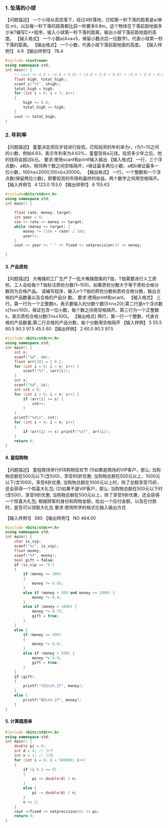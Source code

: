 ### 1. 坠落的小球

【问题描述】
一个小球从高空落下，经过4秒落地，已知第一秒下落的距离是a(单位:m)，以后每一秒下落的距离都比前一秒要多9.8m。这个物体在下落前距地面多少米?编写C++程序，输入小球第一秒下落的距离，输出小球下落前距地面的高度。
【输入格式】
一个小数a(4≤a≤5，保留小数点后一位数字)，代表小球第一秒下落的距离。
【输出格式】
一个小数，代表小球下落前距地面的高度。
【输入样例1】
4.9
【输出样例1】
78.4

```C++
#include <iostream>
using namespace std;
int main() {
	// cout << 4.9 + (4.9 + 9.8) + (4.9 + 9.8 + 9.8) + (4.9 + 9.8 + 9.8 + 9.8);
	float high, total_high;;
	scanf_s("%f", &high);
	total_high = high;
	for (int i = 0; i < 3; i++)
	{
		high += 9.8;
		total_high += high;
	}
	cout << total_high;
}
```



### 2. 年利率

【问题描述】
童童决定把压岁钱进行投资。已知投资的年利率为r，r为1~10之间的小数，例如4.63，表示年利率为4.63%，童童现有a元钱，投资多少年之后，他的钱将会超过b元。
要求:使用scanf和printf输入输出
【输入格式】
一行，三个浮点数r、a和b，相邻两个数之间空格隔开，r保证最多两位小数，a和b保证最多一位小数，100≤a≤2000,100≤b≤20000。
【输出格式】
一行，一个整数和一个浮点数(保留两位小数)，即要投资的年限和最终的收益。两个数字之间用空格隔开。
【输入样例1】
4 123.0 153.0
【输出样例1】
6 155.63

```C++
#include<bits/stdc++.h>
using namespace std;
int main() {
	
	float rate, money, target;
	int year = 0;
	cin >> rate >> money >> target;
	while (money <= target) {
		money *= (100 + rate) / 100;
		year++;
	}
	cout << year << " " << fixed << setprecision(2) << money;
	
}
```



#### 3. 产品质检

【问题描述】
大嘴猴的工厂生产了一批大嘴猴图案的T恤，T恤需要进行人工质检，工人会给每个T恤标注质检分数(1~100)。如果质检分数大于等于质检合格分数则为合格产品。
请编写程序，输入n个T恤的质检分数和质检合格分数，输出合格的产品数量以及合格的产品分
数。
要求:使用printf和scanf。
【输入格式】
三行。第一行为一个正整数n，表示要输入的分数个数(5≤n≤20);第二行是n个浮点数x(1≤x≤100)，保证包含一位小数，每个数之间用空格隔开。第三行为一个正整数s，表示质检合格分数(1≤s≤100)。
【输出格式)
两行，第一行一个整数，代表合格的产品数量;第二行合格的产品分数，每个分数用空格隔开
【输入样例】
5
55.5 60.5 90.3 97.5 45.5
60
【输出样例】
2
60.5 90.3 97.5

```C++
#include <bits/stdc++.h>
using namespace std;
int main() {
	int n;
	scanf("%d", &n);
	float arr[20] = { 0 };
	for (int i = 0; i < n; i++) {
		scanf("%f", &arr[i]);
	}
	int s;
	scanf("%d", &s);
	int cnt = 0;
	for (int i = 0; i < n; i++) {
		if (arr[i] >= s) {
			cnt++;
		}
	}
	printf("%d\n", cnt);
	for (int i = 0; i < n; i++)
	{
		if (arr[i] >= s) printf("%1f", arr[i]);
	}
	return 0;
}
```



#### 4. 童程购物

【问题描述】
童程商场举行618购物狂欢节
(1)如果是商场的VIP客户，那么:
当购物总额在500元以下(含500)，享受85折优惠;
当购物总额在500元以上，1000元以下(含1000)，享受8折优惠;
当购物总额在1000元以上时，除了总额享受75折，还会获得一个惊喜大礼包;
(2)如果不是VIP客户，那么:
当购物总额在500元以下时(含500)，享受9折优惠;
当购物总额在500元以上，除了享受9折优惠，还会获得一个惊喜大礼包;
根据顾客的身份和购物金额，给出一个应付金额，以及在付款时，是否可以领取大礼包
要求:使用所学的格式化输入输出方式

【输入样例1】
580
【输出样例1】
NO
464.00

```C++
#include <bits/stdc++.h>
using namespace std;
int main() {
	char is_vip;
	scanf("%c", is_vip);
	float money;
	scanf("%f", money);
	bool gift = false;
	if (is_vip == 'V')
	{
		if (money <= 500)
		{
			money *= 0.85;
		}
		else if (money > 500 and money <= 1000) {
			money *= 0.8;
		}
		else if (money > 1000) {
			money *= 0.75;
			gift = true;
		}
	}
	else {
		if (money <= 500)
		{
			money *= 0.9;
		}
		else if (money > 500) {
			money *= 0.9;
			gift = true;
		}
	}
	if (gift)
	{
		printf("YES\n%.2f", money);
	}
	else {
		printf("NO\n%.2f", money);
	}
}
```

#### 5. 计算圆周率

```C++
#include <bits/stdc++.h>
using namespace std;
int main() {
	double pi = 0;
	int d = 4; // 分子
	int n = 1; // 分母
	for (int i = 0; i < 500000; i++)
	{
		if (i % 2 == 0)
		{
			pi += double(d) / n;
		}
		else {
			pi -= double(d) / n;
		}
		n += 2;
	}
	cout <<fixed << setprecision(6) << pi;
	return 0;
}
```

